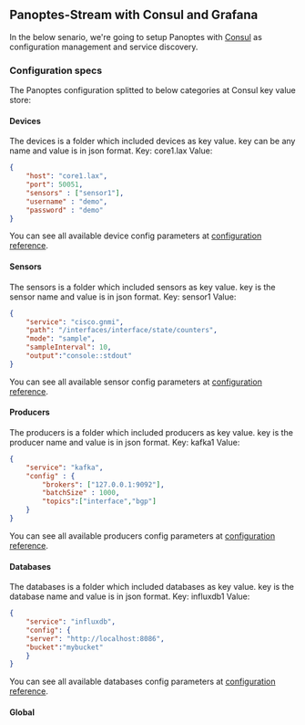 ## Panoptes-Stream with Consul and Grafana 
In the below senario, we're going to setup Panoptes with [Consul](https://www.consul.io/) as configuration management and service discovery. 

### Configuration specs
The Panoptes configuration splitted to below categories at Consul key value store:

#### Devices 
The devices is a folder which included devices as key value. key can be any name and value is in json format.
Key: core1.lax
Value: 
```json
{ 
    "host": "core1.lax", 
    "port": 50051, 
    "sensors" : ["sensor1"],
    "username" : "demo",
    "password" : "demo"
}
```

You can see all available device config parameters at [configuration reference](config_reference.md#devices). 

#### Sensors 
The sensors is a folder which included sensors as key value. key is the sensor name and value is in json format.
Key: sensor1
Value:
```json
{ 
    "service": "cisco.gnmi", 
    "path": "/interfaces/interface/state/counters", 
    "mode": "sample", 
    "sampleInterval": 10, 
    "output":"console::stdout" 
}
```

You can see all available sensor config parameters at [configuration reference](config_reference.md#sensors). 

#### Producers
The producers is a folder which included producers as key value. key is the producer name and value is in json format.
Key: kafka1
Value:
```json
{
    "service": "kafka",
    "config" : {
        "brokers": ["127.0.0.1:9092"],
        "batchSize" : 1000, 
        "topics":["interface","bgp"]
    }
}
```

You can see all available producers config parameters at [configuration reference](config_reference.md#producers). 

#### Databases
The databases is a folder which included databases as key value. key is the database name and value is in json format.
Key: influxdb1
Value:
```json
{
    "service": "influxdb",
    "config": { 
    "server": "http://localhost:8086", 
    "bucket":"mybucket"
    } 
}
```

You can see all available databases config parameters at [configuration reference](config_reference.md#database). 

#### Global



